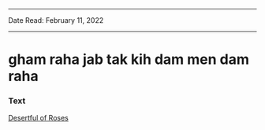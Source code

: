***
Date Read: February 11, 2022
***

# gham raha jab tak kih dam men dam raha

### Text
[Desertful of Roses](http://www.columbia.edu/itc/mealac/pritchett/00garden/01c/0102/index_0102.html)

